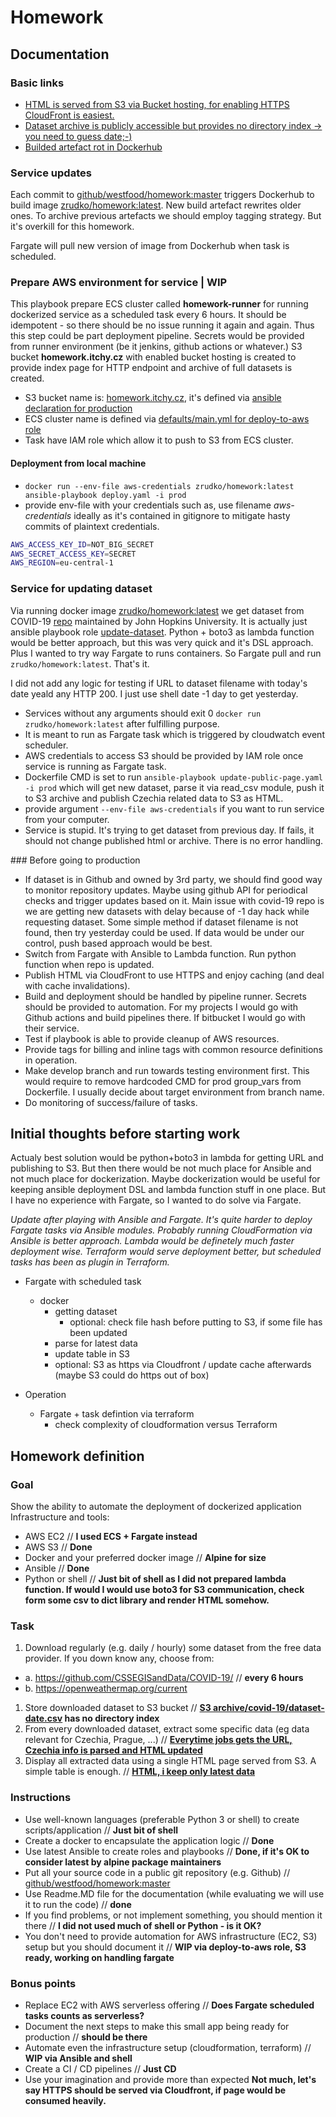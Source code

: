 # Homework

## Documentation
### Basic links
- [HTML is served from S3 via Bucket hosting, for enabling HTTPS CloudFront is easiest.](http://homework.itchy.cz.s3-website.eu-central-1.amazonaws.com)
- [Dataset archive is publicly accessible but provides no directory index -> you need to guess date;-)](https://s3.eu-central-1.amazonaws.com/homework.itchy.cz/archive/covid-19/05-06-2020.csv)
- [Builded artefact rot in Dockerhub](https://hub.docker.com/r/zrudko/homework)

### Service updates
Each commit to [github/westfood/homework:master](https://github.com/westfood/homework) triggers Dockerhub to build image [zrudko/homework:latest](https://hub.docker.com/r/zrudko/homework). New build artefact rewrites older ones. To archive previous artefacts we should employ tagging strategy. But it's overkill for this homework.

Fargate will pull new version of image from Dockerhub when task is scheduled.

### Prepare AWS environment for service | WIP
This playbook prepare ECS cluster called **homework-runner** for running dockerized service as a scheduled task every 6 hours. It should be idempotent - so there should be no issue running it again and again. Thus this step could be part deployment pipeline. Secrets would be provided from runner environment (be it jenkins, github actions or whatever.) S3 bucket **homework.itchy.cz** with enabled bucket hosting is created to provide index page for HTTP endpoint and archive of full datasets is created.

- S3 bucket name is: [homework.itchy.cz](http://homework.itchy.cz.s3-website.eu-central-1.amazonaws.com), it's defined via [ansible declaration for production](src/prod)
- ECS cluster name is defined via [defaults/main.yml for deploy-to-aws role ](src/roles/deploy-to-aws/defaults/main.yml)
- Task have IAM role which allow it to push to S3 from ECS cluster.

#### Deployment from local machine
- ```docker run --env-file aws-credentials zrudko/homework:latest ansible-playbook deploy.yaml -i prod```
- provide env-file with your credentials such as, use filename *aws-credentials* ideally as it's contained in gitignore to mitigate hasty commits of plaintext credentials.
```bash
AWS_ACCESS_KEY_ID=NOT_BIG_SECRET
AWS_SECRET_ACCESS_KEY=SECRET
AWS_REGION=eu-central-1
```

### Service for updating dataset
Via running docker image [zrudko/homework:latest]((https://hub.docker.com/r/zrudko/homework)) we get dataset from COVID-19 [repo](https://github.com/CSSEGISandData/COVID-19) maintained by John Hopkins University. It is actually just ansible playbook role [update-dataset](src/roles/update-dataset/tasks/main.yml). Python + boto3 as lambda function would be better approach, but this was very quick and it's DSL approach. Plus I wanted to try way Fargate to runs containers. So Fargate pull and run ```zrudko/homework:latest```. That's it.

I did not add any logic for testing if URL to dataset filename with today's date yeald any HTTP 200. I just use shell date -1 day to get yesterday.

- Services without any arguments should exit 0 ```docker run zrudko/homework:latest``` after fulfilling purpose.
- It is meant to run as Fargate task which is triggered by cloudwatch event scheduler.
- AWS credentials to access S3 should be provided by IAM role once service is running as Fargate task.
- Dockerfile CMD is set to run ```ansible-playbook update-public-page.yaml -i prod```  which will get new dataset, parse it via read_csv module, push it to S3 archive and publish Czechia related data to S3 as HTML.
- provide argument ```--env-file aws-credentials``` if you want to run service from your computer.
- Service is stupid. It's trying to get dataset from previous day. If fails, it should not change published html or archive. There is no error handling.

### Before going to production
- If dataset is in Github and owned by 3rd party, we should find good way to monitor repository updates. Maybe using github API for periodical checks and trigger updates based on it. Main issue with covid-19 repo is we are getting new datasets with delay because of -1 day hack while requesting dataset. Some simple method if dataset filename is not found, then try yesterday could be used. If data would be under our control, push based approach would be best.
- Switch from Fargate with Ansible to Lambda function. Run python function when repo is updated.
- Publish HTML via CloudFront to use HTTPS and enjoy caching (and deal with cache invalidations).
- Build and deployment should be handled by pipeline runner. Secrets should be provided to automation. For my projects I would go with Github actions and build pipelines there. If bitbucket I would go with their service.
- Test if playbook is able to provide cleanup of AWS resources.
- Provide tags for billing and inline tags with common resource definitions in operation.
- Make develop branch and run towards testing environment first. This would require to remove hardcoded CMD for prod group_vars from Dockerfile. I usually decide about target environment from branch name.
- Do monitoring of success/failure of tasks.

## Initial thoughts before starting work
Actualy best solution would be python+boto3 in lambda for getting URL and publishing to S3. But then there would be not much place for Ansible and not much place for dockerization. Maybe dockerization would be useful for keeping ansible deployment DSL and lambda function stuff in one place. But I have no experience with Fargate, so I wanted to do solve via Fargate.

*Update after playing with Ansible and Fargate. It's quite harder to deploy Fargate tasks via Ansible modules. Probably running CloudFormation via Ansible is better approach. Lambda would be definetely much faster deployment wise. Terraform would serve deployment better, but scheduled tasks has been as plugin in Terraform.*

- Fargate with scheduled task
  - docker
    - getting dataset
      - optional: check file hash before putting to S3, if some file has been updated
    - parse for latest data
    - update table in S3
    - optional: S3 as https via Cloudfront / update cache afterwards (maybe S3 could do https out of box)

- Operation
  - Fargate + task defintion via terraform
    - check complexity of cloudformation versus Terraform

## Homework definition

### Goal
Show the ability to automate the deployment of dockerized application Infrastructure and tools:

- AWS EC2 // **I used ECS + Fargate instead**
- AWS S3 // **Done**
- Docker and your preferred docker image // **Alpine for size**
- Ansible // **Done**
- Python or shell // **Just bit of shell as I did not prepared lambda function. If would I would use boto3 for S3 communication, check form some csv to dict library and render HTML somehow.**

### Task
1. Download regularly (e.g. daily / hourly) some dataset from the free data provider. If you down know any, choose from:
  - a. https://github.com/CSSEGISandData/COVID-19/ // **every 6 hours**
  - b. https://openweathermap.org/current
1. Store downloaded dataset to S3 bucket // **[S3 archive/covid-19/dataset-date.csv](https://s3.eu-central-1.amazonaws.com/homework.itchy.cz/archive/covid-19/05-06-2020.csv) has no directory index**
2. From every downloaded dataset, extract some specific data (eg data relevant for Czechia, Prague, ...) // **[Everytime jobs gets the URL, Czechia info is parsed and HTML updated](http://homework.itchy.cz.s3-website.eu-central-1.amazonaws.com)**
3. Display all extracted data using a single HTML page served from S3. A simple table is enough. // **[HTML, i keep only latest data ](http://homework.itchy.cz.s3-website.eu-central-1.amazonaws.com)**

### Instructions
- Use well-known languages (preferable Python 3 or shell) to create scripts/application // **Just bit of shell**
- Create a docker to encapsulate the application logic // **Done**
- Use latest Ansible to create roles and playbooks // **Done, if it's OK to consider latest by alpine package maintainers**
- Put all your source code in a public git repository (e.g. Github) // [github/westfood/homework:master](https://github.com/westfood/homework)
- Use Readme.MD file for the documentation (while evaluating we will use it to run the code) // **done**
- If you find problems, or not implement something, you should mention it there // **I did not used much of shell or Python - is it OK?**
- You don't need to provide automation for AWS infrastructure (EC2, S3) setup but you should document it // **WIP via deploy-to-aws role, S3 ready, working on handling fargate**

### Bonus points
- Replace EC2 with AWS serverless offering // **Does Fargate scheduled tasks counts as serverless?**
- Document the next steps to make this small app being ready for production // **should be there**
- Automate even the infrastructure setup (cloudformation, terraform) // **WIP via Ansible and shell**
- Create a CI / CD pipelines // **Just CD**
- Use your imagination and provide more than expected **Not much, let's say HTTPS should be served via Cloudfront, if page would be consumed heavily.**
